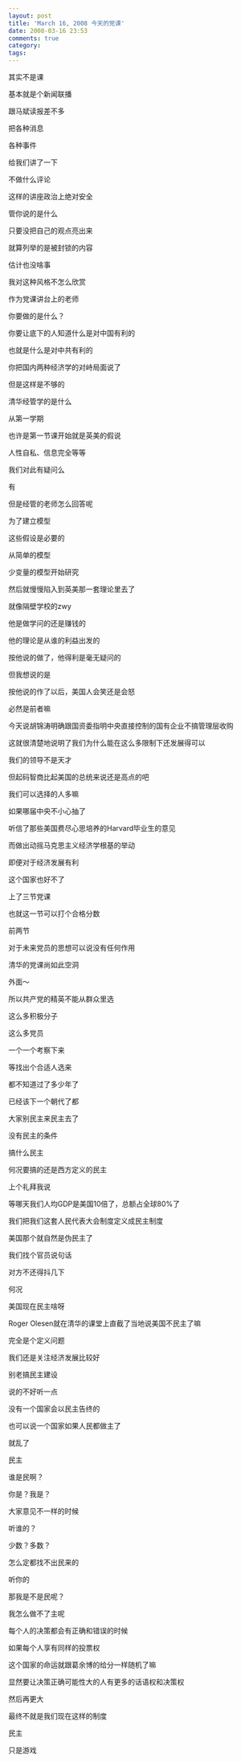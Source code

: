 ```yaml
---
layout: post
title: 'March 16, 2008 今天的党课'
date: 2008-03-16 23:53
comments: true
category: 
tags:
---
```

    

其实不是课

基本就是个新闻联播

跟马斌读报差不多

把各种消息

各种事件

给我们讲了一下

不做什么评论

这样的讲座政治上绝对安全

管你说的是什么

只要没把自己的观点亮出来

就算列举的是被封锁的内容

估计也没啥事

  

  

我对这种风格不怎么欣赏

作为党课讲台上的老师

你要做的是什么？

你要让底下的人知道什么是对中国有利的

也就是什么是对中共有利的

  

你把国内两种经济学的对峙局面说了

但是这样是不够的

清华经管学的是什么

从第一学期

也许是第一节课开始就是英美的假说

人性自私、信息完全等等

我们对此有疑问么

有

但是经管的老师怎么回答呢

为了建立模型

这些假设是必要的

从简单的模型

少变量的模型开始研究

然后就慢慢陷入到英美那一套理论里去了

  

  

就像隔壁学校的zwy

他是做学问的还是赚钱的

他的理论是从谁的利益出发的

按他说的做了，他得利是毫无疑问的

但我想说的是

按他说的作了以后，美国人会笑还是会怒

必然是前者嘛

  

今天说胡锦涛明确跟国资委指明中央直接控制的国有企业不搞管理层收购

这就很清楚地说明了我们为什么能在这么多限制下还发展得可以

我们的领导不是天才

但起码智商比起美国的总统来说还是高点的吧

我们可以选择的人多嘛

  

如果哪届中央不小心抽了

听信了那些美国费尽心思培养的Harvard毕业生的意见

而做出动摇马克思主义经济学根基的举动

即便对于经济发展有利

这个国家也好不了

  

  

上了三节党课

也就这一节可以打个合格分数

前两节

对于未来党员的思想可以说没有任何作用

清华的党课尚如此空洞

外面～

  

所以共产党的精英不能从群众里选

这么多积极分子

这么多党员

一个一个考察下来

等找出个合适人选来

都不知道过了多少年了

已经该下一个朝代了都

  

大家别民主来民主去了

没有民主的条件

搞什么民主

何况要搞的还是西方定义的民主

上个礼拜我说

等哪天我们人均GDP是美国10倍了，总额占全球80%了

我们把我们这套人民代表大会制度定义成民主制度

美国那个就自然是伪民主了

我们找个官员说句话

对方不还得抖几下

  

何况

美国现在民主啥呀

Roger Olesen就在清华的课堂上直截了当地说美国不民主了嘛

  

完全是个定义问题

我们还是关注经济发展比较好

别老搞民主建设

说的不好听一点

没有一个国家会以民主告终的

也可以说一个国家如果人民都做主了

就乱了

民主

谁是民啊？

你是？我是？

大家意见不一样的时候

听谁的？

少数？多数？

怎么定都找不出民来的

听你的

那我是不是民呢？

我怎么做不了主呢

  

每个人的决策都会有正确和错误的时候

如果每个人享有同样的投票权

这个国家的命运就跟葛余博的给分一样随机了嘛

显然要让决策正确可能性大的人有更多的话语权和决策权

然后再更大

最终不就是我们现在这样的制度

民主

只是游戏
